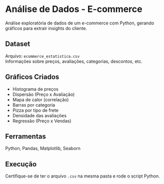 # Análise de Dados - E-commerce

Análise exploratória de dados de um e-commerce com Python, gerando gráficos para extrair insights do cliente.

## Dataset
Arquivo: `ecommerce_estatistica.csv`  
Informações sobre preços, avaliações, categorias, descontos, etc.

## Gráficos Criados
- Histograma de preços  
- Dispersão (Preço x Avaliação)  
- Mapa de calor (correlação)  
- Barras por categoria  
- Pizza por tipo de frete  
- Densidade das avaliações  
- Regressão (Preço x Vendas)

## Ferramentas
Python, Pandas, Matplotlib, Seaborn

## Execução
Certifique-se de ter o arquivo `.csv` na mesma pasta e rode o script Python.
